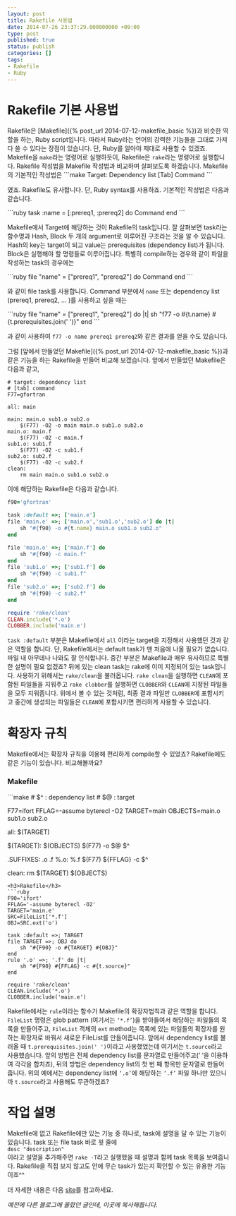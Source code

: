 ```yaml
---
layout: post
title: Rakefile 사용법
date: 2014-07-26 23:37:29.000000000 +09:00
type: post
published: true
status: publish
categories: []
tags:
- Rakefile
- Ruby
---
```

<h1>Rakefile 기본 사용법</h1>
Rakefile은 [Makefile]({% post_url 2014-07-12-makefile_basic %})과 비슷한 역할을 하는, Ruby script입니다. 따라서 Ruby라는 언어의 강력한 기능들을 그대로 가져다 쓸 수 있다는 장점이 있습니다. 단, Ruby를 알아야 제대로 사용할 수 있겠죠. Makefile을 <code>make</code>라는 명령어로 실행하듯이, Rakefile은 <code>rake</code>라는 명령어로 실행합니다. Rakefile 작성법을 Makefile 작성법과 비교하며 살펴보도록 하겠습니다. Makefile의 기본적인 작성법은
```make
Target: Dependency list
[Tab] Command
```
<p>였죠. Rakefile도 유사합니다. 단, Ruby syntax를 사용하죠. 기본적인 작성법은 다음과 같습니다.</p>
```ruby
task :name = [:prereq1, :prereq2] do
    Command
end
```
<p>Makefile에서 Target에 해당하는 것이 Rakefile의 task입니다. 잘 살펴보면 task라는 함수명과 Hash, Block 두 개의 argument로 이루어진 구조라는 것을 알 수 있습니다. Hash의 key는 target이 되고 value는 prerequisites (dependency list)가 됩니다. Block은 실행해야 할 명령들로 이루어집니다. 특별히 compile하는 경우와 같이 파일을 작성하는 task의 경우에는</p>
```ruby
file "name" = ["prereq1", "prereq2"] do
    Command
end
```
<p>와 같이 file task를 사용합니다. Command 부분에서 <code>name</code> 또는 dependency list (prereq1, prereq2, … )를 사용하고 싶을 때는</p>
```ruby
file "name" = ["prereq1", "prereq2"] do |t|
    sh "f77 -o #{t.name} #{t.prerequisites.join(' ')}"
end
```
<p>과 같이 사용하여 <code>f77 -o name prereq1 prereq2</code>와 같은 결과를 얻을 수도 있습니다.</p>
그럼 [앞에서 만들었던 Makefile]({% post_url 2014-07-12-makefile_basic %})과 같은 기능을 하는 Rakefile을 만들어 비교해 보겠습니다. 앞에서 만들었던 Makefile은 다음과 같고,

```make
# target: dependency list
# [tab] command
F77=gfortran

all: main

main: main.o sub1.o sub2.o
    $(F77) -O2 -o main main.o sub1.o sub2.o
main.o: main.f
    $(F77) -O2 -c main.f
sub1.o: sub1.f
    $(F77) -O2 -c sub1.f
sub2.o: sub2.f
    $(F77) -O2 -c sub2.f
clean:
    rm main main.o sub1.o sub2.o
```

<p>이에 해당하는 Rakefile은 다음과 같습니다.</p>

```ruby
f90='gfortran'

task :default =>; ['main.e']
file 'main.e' =>; ['main.o','sub1.o','sub2.o'] do |t|
    sh "#{f90} -o #{t.name} main.o sub1.o sub2.o"
end

file 'main.o' =>; ['main.f'] do
    sh "#{f90} -c main.f"
end
file 'sub1.o' =>; ['sub1.f'] do
    sh "#{f90} -c sub1.f"
end
file 'sub2.o' =>; ['sub2.f'] do
    sh "#{f90} -c sub2.f"
end

require 'rake/clean'
CLEAN.include('*.o')
CLOBBER.include('main.e')
```
<p><code>task :default</code> 부분은 Makefile에서 <code>all</code> 이라는 target을 지정해서 사용했던 것과 같은 역할을 합니다. 단, Rakefile에서는 default task가 맨 처음에 나올 필요가 없습니다. 파일 내 아무데나 나와도 잘 인식합니다. 중간 부분은 Makefile과 매우 유사하므로 특별한 설명이 필요 없겠죠? 뒤에 있는 clean task는 rake에 이미 지정되어 있는 task입니다. 사용하기 위해서는 <code>rake/clean</code>을 불러옵니다. <code>rake clean</code>을 실행하면 <code>CLEAN</code>에 포함된 파일들을 지워주고 <code>rake clobber</code>를 실행하면 <code>CLOBBER</code>와 <code>CLEAN</code>에 지정된 파일들을 모두 지워줍니다. 위에서 볼 수 있는 것처럼, 최종 결과 파일만 <code>CLOBBER</code>에 포함시키고 중간에 생성되는 파일들은 <code>CLEAN</code>에 포함시키면 편리하게 사용할 수 있습니다.</p>
<h1>확장자 규칙</h1>
<p>Makefile에서는 확장자 규칙을 이용해 편리하게 compile할 수 있었죠? Rakefile에도 같은 기능이 있습니다. 비교해볼까요?</p>
<h3>Makefile</h3>
```make
# $^ : dependency list
# $@ : target

F77=ifort
FFLAG=-assume byterecl -O2
TARGET=main
OBJECTS=main.o sub1.o sub2.o

all: $(TARGET)

$(TARGET): $(OBJECTS)
    $(F77) -o $@ $^

.SUFFIXES: .o .f
%.o: %.f
    $(F77) ${FFLAG} -c $^

clean:
    rm $(TARGET) $(OBJECTS)
```
<h3>Rakefile</h3>
```ruby
F90='ifort'
FFLAG='-assume byterecl -O2'
TARGET='main.e'
SRC=FileList['*.f']
OBJ=SRC.ext('o')

task :default =>; TARGET
file TARGET =>; OBJ do
    sh "#{F90} -o #{TARGET} #{OBJ}"
end
rule '.o' =>; '.f' do |t|
    sh "#{F90} #{FFLAG} -c #{t.source}"
end

require 'rake/clean'
CLEAN.include('*.o')
CLOBBER.include('main.e')
```
<p>Rakefile에서는 <code>rule</code>이라는 함수가 Makefile의 확장자법칙과 같은 역할을 합니다. <code>FileList</code> 명령은 glob pattern (여기서는 <code>‘*.f’</code>)을 받아들여서 해당하는 파일들의 목록을 만들어주고, <code>FileList</code> 객체의 <code>ext</code> method는 목록에 있는 파일들의 확장자를 원하는 확장자로 바꿔서 새로운 FileList를 만들어줍니다. 앞에서 dependency list를 불러올 때 <code>t.prerequisites.join(' ')</code>이라고 사용했었는데 여기서는 <code>t.source</code>라고 사용했습니다. 앞의 방법은 전체 dependency list를 문자열로 만들어주고(‘ ‘을 이용하여 각각을 합치죠), 뒤의 방법은 dependency list의 첫 번 째 항목만 문자열로 만들어줍니다. 위의 예에서는 dependency list에 <code>‘.o’</code>에 해당하는 <code>‘.f’</code> 파일 하나만 있으니까 <code>t.source</code>라고 사용해도 무관하겠죠?</p>
<h1>작업 설명</h1>
<p>Makefile에 없고 Rakefile에만 있는 기능 중 하나로, task에 설명을 달 수 있는 기능이 있습니다. task 또는 file task 바로 윗 줄에<br />
<code>desc "description"</code><br />
이라고 설명을 추가해주면 <code>rake -T</code>라고 실행했을 때 설명과 함께 task 목록을 보여줍니다. Rakefile을 직접 보지 않고도 안에 무슨 task가 있는지 확인할 수 있는 유용한 기능이죠^^</p>
<p>더 자세한 내용은 다음 <a href="http://docs.seattlerb.org/rake/">site</a>를 참고하세요.</p>
<p><em>예전에 다른 블로그에 올렸던 글인데, 이곳에 복사해둡니다.</em></p>
